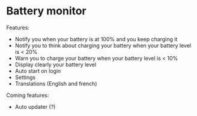 # Battery monitor

Features:
  - Notify you when your battery is at 100% and you keep charging it
  - Notify you to think about charging your battery when your battery level is < 20%
  - Warn you to charge your battery when your battery level is < 10%
  - Display clearly your battery level
  - Auto start on login
  - Settings
  - Translations (English and french)


Coming features:
  - Auto updater (?)
